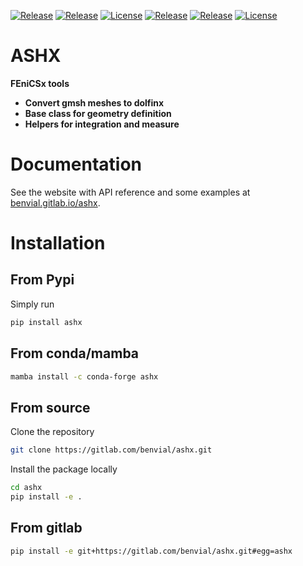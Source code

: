 
<!-- start badges -->

<a class="reference external image-reference" href="https://gitlab.com/benvial/ashx/-/releases" target="_blank"><img alt="Release" src="https://img.shields.io/endpoint?url=https://gitlab.com/benvial/ashx/-/jobs/artifacts/main/raw/logobadge.json?job=badge&labelColor=c9c9c9"></a> 
<a class="reference external image-reference" href="https://gitlab.com/benvial/ashx/commits/main" target="_blank"><img alt="Release" src="https://img.shields.io/gitlab/pipeline/benvial/ashx/main?logo=gitlab&labelColor=dedede&style=for-the-badge"></a> 
<a class="reference external image-reference" href="https://benvial.gitlab.io/ashx" target="_blank"><img alt="License" src="https://img.shields.io/badge/documentation-website-dedede.svg?logo=readthedocs&logoColor=e9d672&style=for-the-badge"></a>
<a class="reference external image-reference" href="https://gitlab.com/benvial/ashx/commits/main" target="_blank"><img alt="Release" src="https://img.shields.io/gitlab/coverage/benvial/ashx/main?logo=python&logoColor=e9d672&style=for-the-badge"></a>
<a class="reference external image-reference" href="https://black.readthedocs.io/en/stable/" target="_blank"><img alt="Release" src="https://img.shields.io/badge/code%20style-black-dedede.svg?logo=python&logoColor=e9d672&style=for-the-badge"></a>
<a class="reference external image-reference" href="https://gitlab.com/benvial/ashx/-/blob/main/LICENSE.txt" target="_blank"><img alt="License" src="https://img.shields.io/badge/license-GPLv3-blue?color=aec2ff&logo=open-access&logoColor=aec2ff&style=for-the-badge"></a>

<!-- end badges -->

# ASHX

**FEniCSx tools**

<!-- start elevator-pitch -->

- **Convert gmsh meshes to dolfinx**
- **Base class for geometry definition**
- **Helpers for integration and measure**


<!-- end elevator-pitch -->


# Documentation

See the website with API reference and some examples at [benvial.gitlab.io/ashx](https://benvial.gitlab.io/ashx).



<!-- start installation -->

# Installation


## From Pypi

Simply run

```bash 
pip install ashx
```

## From conda/mamba


```bash 
mamba install -c conda-forge ashx
```

## From source

Clone the repository

```bash 
git clone https://gitlab.com/benvial/ashx.git
```

Install the package locally

```bash 
cd ashx
pip install -e .
```


## From gitlab

```bash 
pip install -e git+https://gitlab.com/benvial/ashx.git#egg=ashx
```


<!-- end installation -->
